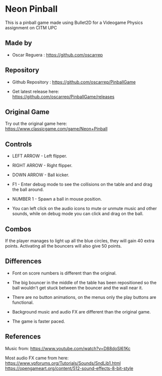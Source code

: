 ﻿# Neon Pinball

This is a pinball game made using Bullet2D for a Videogame Physics assignment on CITM UPC

## Made by

- Oscar Reguera : https://github.com/oscarrep


## Repository

- Github Repository : https://github.com/oscarrep/PinballGame

- Get latest release here: https://github.com/oscarrep/PinballGame/releases


## Original Game

Try out the original game here:
https://www.classicgame.com/game/Neon+Pinball

## Controls

- LEFT ARROW - Left flipper.

- RIGHT ARROW - Right flipper.

- DOWN ARROW - Ball kicker.

- F1 - Enter debug mode to see the collisions on the table and and drag the ball around.

- NUMBER 1 - Spawn a ball in mouse position.

- You can left click on the audio icons to mute or unmute music and other sounds, while on debug mode you can click and drag on the ball.

## Combos

If the player manages to light up all the blue circles, they will gain 40 extra points. Activating all the bouncers will also give 50 points.

## Differences 

- Font on score numbers is different than the original.

- The big bouncer in the middle of the table has been repositioned so the ball wouldn't get stuck between the bouncer and the wall near it.

- There are no button animations, on the menus only the play buttons are functional.

- Background music and audio FX are different than the original game.

- The game is faster paced.


## References

Music from: https://www.youtube.com/watch?v=D88doSl61Kc

Most audio FX came from here:
https://www.vpforums.org/Tutorials/Sounds/SndLib1.html
https://opengameart.org/content/512-sound-effects-8-bit-style
